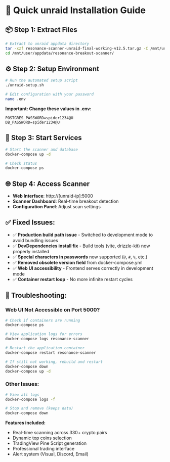 # 🐳 Quick unraid Installation Guide

## 📦 Step 1: Extract Files
```bash
# Extract to unraid appdata directory  
tar -xzf resonance-scanner-unraid-final-working-v12.5.tar.gz -C /mnt/user/appdata/
cd /mnt/user/appdata/resonance-breakout-scanner/
```

## ⚙️ Step 2: Setup Environment
```bash
# Run the automated setup script
./unraid-setup.sh

# Edit configuration with your password
nano .env
```

**Important: Change these values in .env:**
```env
POSTGRES_PASSWORD=spider1234@U
DB_PASSWORD=spider1234@U
```

## 🚀 Step 3: Start Services
```bash
# Start the scanner and database
docker-compose up -d

# Check status
docker-compose ps
```

## 🌐 Step 4: Access Scanner
- **Web Interface**: http://[unraid-ip]:5000
- **Scanner Dashboard**: Real-time breakout detection
- **Configuration Panel**: Adjust scan settings

## ✅ Fixed Issues:
- ✅ **Production build path issue** - Switched to development mode to avoid bundling issues
- ✅ **DevDependencies install fix** - Build tools (vite, drizzle-kit) now properly installed
- ✅ **Special characters in passwords** now supported (`@`, `#`, `%`, etc.)  
- ✅ **Removed obsolete version field** from docker-compose.yml
- ✅ **Web UI accessibility** - Frontend serves correctly in development mode
- ✅ **Container restart loop** - No more infinite restart cycles

## 🔧 Troubleshooting:

### Web UI Not Accessible on Port 5000?
```bash
# Check if containers are running
docker-compose ps

# View application logs for errors
docker-compose logs resonance-scanner

# Restart the application container
docker-compose restart resonance-scanner

# If still not working, rebuild and restart
docker-compose down
docker-compose up -d
```

### Other Issues:
```bash
# View all logs
docker-compose logs -f

# Stop and remove (keeps data)
docker-compose down
```

**Features included:**
- Real-time scanning across 330+ crypto pairs
- Dynamic top coins selection
- TradingView Pine Script generation
- Professional trading interface
- Alert system (Visual, Discord, Email)